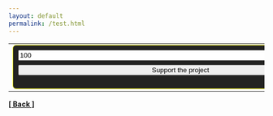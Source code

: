 ```yaml
---
layout: default
permalink: /test.html
---
```

<table cellPadding="0" cellSpacing="0"><tr><td><div style="padding:0.6em;background-color:#232322;border:1px solid #ffff00;border-radius:7px">
    <form action="https://yoomoney.ru/quickpay/confirm.xml" method="post"><input type="hidden" name="receiver" value="41001263743821"/>
      <input name="sum" style="width:630px;display:block;margin-bottom:0.6em" value="100"/><input type="hidden" name="origin" value="button"/><input type="hidden" name="quickpay-form" value="small"/>
      <input type="hidden" name="targets" value="Voluntary donation"/><input type="hidden" name="comment" value="Donate via My balance"/>
      <input type="submit" style="width:640px;display:block;margin-bottom:0.6em" value="Support the project"/>
	</form></div></td></tr>
</table>



**[[ Back ]](./)**